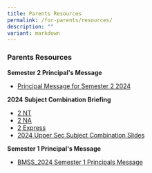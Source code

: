 ```yaml
---
title: Parents Resources
permalink: /for-parents/resources/
description: ""
variant: markdown
---
```

###  Parents Resources 
**Semester 2  Principal's Message**
* [Principal Message for Semester 2 2024](/files/BMSS_2024_Semester_2_Principals_Message.pdf)

**2024 Subject Combination Briefing**
* [2 NT](/files/2024_Subject_Combination_Briefing_2NT.pdf)
* [2 NA](/files/2024_Subject_Combination_Briefing_2NA.pdf)
* [2 Express](/files/2024_Subject_Combination_Briefing_2EXP.pdf)
* [2024 Upper Sec Subject Combination Slides](/files/2024_Upper_Sec_Subj_Combination_Slides.pdf)

**Semester 1  Principal's Message**
* [BMSS_2024 Semester 1 Principals Message](/files/BMSS_2024_Semester_1_Principals_Message.pdf)